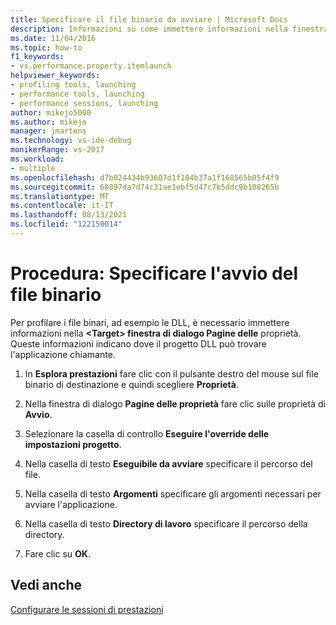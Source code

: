 ```yaml
---
title: Specificare il file binario da avviare | Microsoft Docs
description: Informazioni su come immettere informazioni nella finestra <Target> di dialogo Pagine delle proprietà per profilare i file binari, ad esempio le DLL.
ms.date: 11/04/2016
ms.topic: how-to
f1_keywords:
- vs.performance.property.itemlaunch
helpviewer_keywords:
- profiling tools, launching
- performance tools, launching
- performance sessions, launching
author: mikejo5000
ms.author: mikejo
manager: jmartens
ms.technology: vs-ide-debug
monikerRange: vs-2017
ms.workload:
- multiple
ms.openlocfilehash: d7b024434b93607d1f104b37a1f168565b05f4f9
ms.sourcegitcommit: 68897da7d74c31ae1ebf5d47c7b5ddc9b108265b
ms.translationtype: MT
ms.contentlocale: it-IT
ms.lasthandoff: 08/13/2021
ms.locfileid: "122150014"
---
```

# <a name="how-to-specify-the-binary-to-start"></a>Procedura: Specificare l'avvio del file binario

Per profilare i file binari, ad esempio le DLL, è necessario immettere informazioni nella **\<Target> finestra di dialogo Pagine delle** proprietà. Queste informazioni indicano dove il progetto DLL può trovare l'applicazione chiamante.

1. In **Esplora prestazioni** fare clic con il pulsante destro del mouse sul file binario di destinazione e quindi scegliere **Proprietà**.

2. Nella finestra di dialogo **Pagine delle proprietà** fare clic sulle proprietà di **Avvio**.

3. Selezionare la casella di controllo **Eseguire l'override delle impostazioni progetto**.

4. Nella casella di testo **Eseguibile da avviare** specificare il percorso del file.

5. Nella casella di testo **Argomenti** specificare gli argomenti necessari per avviare l'applicazione.

6. Nella casella di testo **Directory di lavoro** specificare il percorso della directory.

7. Fare clic su **OK**.

## <a name="see-also"></a>Vedi anche

[Configurare le sessioni di prestazioni](../profiling/configuring-performance-sessions.md)
